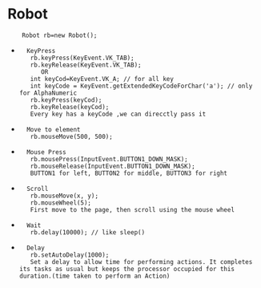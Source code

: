 # Robot


		Robot rb=new Robot();

		
*		KeyPress	  
		 rb.keyPress(KeyEvent.VK_TAB);
		 rb.keyRelease(KeyEvent.VK_TAB);  
			OR
		 int keyCod=KeyEvent.VK_A; // for all key
		 int keyCode = KeyEvent.getExtendedKeyCodeForChar('a'); // only for AlphaNumeric
		 rb.keyPress(keyCod);
		 rb.keyRelease(keyCod);			
		 Every key has a keyCode ,we can direcctly pass it 
		
		
*		Move to element	  
		 rb.mouseMove(500, 500);			
		 
		 
*		Mouse Press	  
		 rb.mousePress(InputEvent.BUTTON1_DOWN_MASK);  
		 rb.mouseRelease(InputEvent.BUTTON1_DOWN_MASK);	  
		 BUTTON1 for left, BUTTON2 for middle, BUTTON3 for right   
            
            
*		Scroll			
		 rb.mouseMove(x, y);
		 rb.mouseWheel(5);
	     First move to the page, then scroll using the mouse wheel 
	     
	     
*		Wait   
		 rb.delay(10000); // like sleep()   


*		Delay   
		 rb.setAutoDelay(1000);	    
		 Set a delay to allow time for performing actions. It completes its tasks as usual but keeps the processor occupied for this duration.(time taken to perform an Action)
		    
	     
	     
	     
	     
            
             